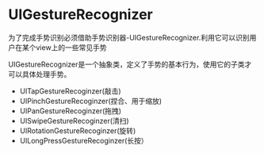 # UIGestureRecognizer



为了完成手势识别必须借助手势识别器-UIGestureRecognizer.利用它可以识别用户在某个view上的一些常见手势

UIGestureRecognizer是一个抽象类，定义了手势的基本行为，使用它的子类才可以具体处理手势。

* UITapGestureRecoginzer\(敲击\)
* UIPinchGestureRecoginzer\(捏合、用于缩放\)
* UIPanGestureRecoginzer\(拖拽\)
* UISwipeGestureRecoginzer\(清扫\)
* UIRotationGestureRecoginzer\(旋转\)
* UILongPressGestureRecoginzer\(长按）





